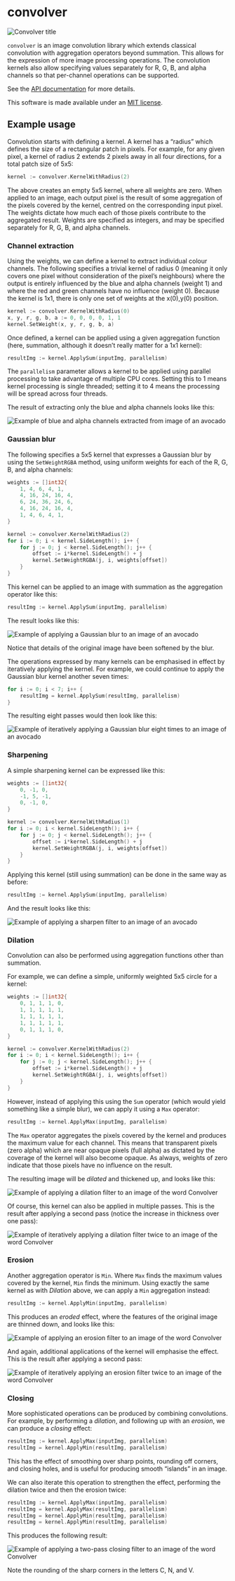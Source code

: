 # convolver

![Convolver title](doc-images/title.png)

`convolver` is an image convolution library which extends classical convolution with aggregation operators beyond summation. This allows for the expression of more image processing operations. The convolution kernels also allow specifying values separately for R, G, B, and alpha channels so that per-channel operations can be supported.

See the [API documentation](https://godoc.org/github.com/mandykoh/convolver) for more details.

This software is made available under an [MIT license](LICENSE).


## Example usage

Convolution starts with defining a kernel. A kernel has a “radius” which defines the size of a rectangular patch in pixels. For example, for any given pixel, a kernel of radius 2 extends 2 pixels away in all four directions, for a total patch size of 5x5: 

```go
kernel := convolver.KernelWithRadius(2)
```

The above creates an empty 5x5 kernel, where all weights are zero. When applied to an image, each output pixel is the result of some aggregation of the pixels covered by the kernel, centred on the corresponding input pixel. The weights dictate how much each of those pixels contribute to the aggregated result. Weights are specified as integers, and may be specified separately for R, G, B, and alpha channels.


### Channel extraction

Using the weights, we can define a kernel to extract individual colour channels. The following specifies a trivial kernel of radius 0 (meaning it only covers one pixel without consideration of the pixel’s neighbours) where the output is entirely influenced by the blue and alpha channels (weight 1) and where the red and green channels have no influence (weight 0). Because the kernel is 1x1, there is only one set of weights at the x(0),y(0) position.

```go
kernel := convolver.KernelWithRadius(0)
x, y, r, g, b, a := 0, 0, 0, 0, 1, 1
kernel.SetWeight(x, y, r, g, b, a)
```

Once defined, a kernel can be applied using a given aggregation function (here, summation, although it doesn’t really matter for a 1x1 kernel):

```go
resultImg := kernel.ApplySum(inputImg, parallelism)
```

The `parallelism` parameter allows a kernel to be applied using parallel processing to take advantage of multiple CPU cores. Setting this to 1 means kernel processing is single threaded; setting it to 4 means the processing will be spread across four threads.

The result of extracting only the blue and alpha channels looks like this:

![Example of blue and alpha channels extracted from image of an avocado](doc-images/example-colour-extract-1.png)


### Gaussian blur

The following specifies a 5x5 kernel that expresses a Gaussian blur by using the `SetWeightRGBA` method, using uniform weights for each of the R, G, B, and alpha channels:

```go
weights := []int32{
    1, 4, 6, 4, 1,
    4, 16, 24, 16, 4,
    6, 24, 36, 24, 6,
    4, 16, 24, 16, 4,
    1, 4, 6, 4, 1,
}

kernel := convolver.KernelWithRadius(2)
for i := 0; i < kernel.SideLength(); i++ {
    for j := 0; j < kernel.SideLength(); j++ {
        offset := i*kernel.SideLength() + j
        kernel.SetWeightRGBA(j, i, weights[offset])
    }
}
```

This kernel can be applied to an image with summation as the aggregation operator like this:

```go
resultImg := kernel.ApplySum(inputImg, parallelism)
```

The result looks like this:

![Example of applying a Gaussian blur to an image of an avocado](doc-images/example-gaussian-blur-1.png)

Notice that details of the original image have been softened by the blur.

The operations expressed by many kernels can be emphasised in effect by iteratively applying the kernel. For example, we could continue to apply the Gaussian blur kernel another seven times:

```go
for i := 0; i < 7; i++ {
    resultImg = kernel.ApplySum(resultImg, parallelism)
}
```

The resulting eight passes would then look like this:

![Example of iteratively applying a Gaussian blur eight times to an image of an avocado](doc-images/example-gaussian-blur-8.png)


### Sharpening

A simple sharpening kernel can be expressed like this:

```go
weights := []int32{
    0, -1, 0,
    -1, 5, -1,
    0, -1, 0,
}

kernel := convolver.KernelWithRadius(1)
for i := 0; i < kernel.SideLength(); i++ {
    for j := 0; j < kernel.SideLength(); j++ {
        offset := i*kernel.SideLength() + j
        kernel.SetWeightRGBA(j, i, weights[offset])
    }
}
```

Applying this kernel (still using summation) can be done in the same way as before:

```go
resultImg := kernel.ApplySum(inputImg, parallelism)
```

And the result looks like this:

![Example of applying a sharpen filter to an image of an avocado](doc-images/example-sharpen-1.png)


### Dilation

Convolution can also be performed using aggregation functions other than summation.

For example, we can define a simple, uniformly weighted 5x5 circle for a kernel:

```go
weights := []int32{
    0, 1, 1, 1, 0,
    1, 1, 1, 1, 1,
    1, 1, 1, 1, 1,
    1, 1, 1, 1, 1,
    0, 1, 1, 1, 0,
}

kernel := convolver.KernelWithRadius(2)
for i := 0; i < kernel.SideLength(); i++ {
    for j := 0; j < kernel.SideLength(); j++ {
        offset := i*kernel.SideLength() + j
        kernel.SetWeightRGBA(j, i, weights[offset])
    }
}
```

However, instead of applying this using the `Sum` operator (which would yield something like a simple blur), we can apply it using a `Max` operator:

```go
resultImg := kernel.ApplyMax(inputImg, parallelism)
```

The `Max` operator aggregates the pixels covered by the kernel and produces the maximum value for each channel. This means that transparent pixels (zero alpha) which are near opaque pixels (full alpha) as dictated by the coverage of the kernel will also become opaque. As always, weights of zero indicate that those pixels have no influence on the result.

The resulting image will be _dilated_ and thickened up, and looks like this:

![Example of applying a dilation filter to an image of the word Convolver](doc-images/example-dilate-1.png)

Of course, this kernel can also be applied in multiple passes. This is the result after applying a second pass (notice the increase in thickness over one pass):

![Example of iteratively applying a dilation filter twice to an image of the word Convolver](doc-images/example-dilate-2.png)


### Erosion

Another aggregation operator is `Min`. Where `Max` finds the maximum values covered by the kernel, `Min` finds the minimum. Using exactly the same kernel as with _Dilation_ above, we can apply a `Min` aggregation instead:

```go
resultImg := kernel.ApplyMin(inputImg, parallelism)
```

This produces an _eroded_ effect, where the features of the original image are thinned down, and looks like this:

![Example of applying an erosion filter to an image of the word Convolver](doc-images/example-erode-1.png)

And again, additional applications of the kernel will emphasise the effect. This is the result after applying a second pass:

![Example of iteratively applying an erosion filter twice to an image of the word Convolver](doc-images/example-erode-2.png)


### Closing

More sophisticated operations can be produced by combining convolutions. For example, by performing a _dilation_, and following up with an _erosion_, we can produce a _closing_ effect:

```go
resultImg := kernel.ApplyMax(inputImg, parallelism)
resultImg = kernel.ApplyMin(resultImg, parallelism)
```

This has the effect of smoothing over sharp points, rounding off corners, and closing holes, and is useful for producing smooth “islands” in an image.

We can also iterate this operation to strengthen the effect, performing the dilation twice and then the erosion twice:

```go
resultImg := kernel.ApplyMax(inputImg, parallelism)
resultImg = kernel.ApplyMax(resultImg, parallelism)
resultImg = kernel.ApplyMin(resultImg, parallelism)
resultImg = kernel.ApplyMin(resultImg, parallelism)
```

This produces the following result:

![Example of applying a two-pass closing filter to an image of the word Convolver](doc-images/example-close-2.png)

Note the rounding of the sharp corners in the letters C, N, and V.
